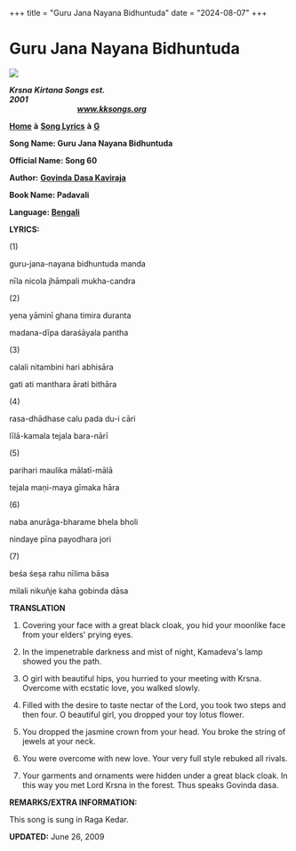 +++
title = "Guru Jana Nayana Bidhuntuda"
date = "2024-08-07"
+++

# Guru Jana Nayana Bidhuntuda
**[![](http://kksongs.org/image_files/image002.jpg)](http://kksongs.org/)**

**_Krsna_** **_Kirtana Songs est. 2001_**                                                                                                                                                      **_www.kksongs.org_**

**[Home](http://kksongs.org/)** **à** **[Song Lyrics](http://kksongs.org/lyrics.html)** **à** **[G](http://kksongs.org/songs/song_g.html)**

**Song Name: Guru Jana Nayana Bidhuntuda**

**Official Name: Song 60**

**Author:** [**Govinda** **Dasa Kaviraja**](http://kksongs.org/authors/list/govindadasa.html)

**Book Name: Padavali**

**Language: [Bengali](http://kksongs.org/language/list/bengali.html)**

**LYRICS:**

(1)

guru-jana-nayana bidhuntuda manda

nīla nicola jhāmpali mukha-candra

(2)

yena yāminī ghana timira duranta

madana-dīpa daraśāyala pantha

(3)

calali nitambini hari abhisāra

gati ati manthara ārati bithāra

(4)

rasa-dhādhase calu pada du-i cāri

līlā-kamala tejala bara-nārī

(5)

parihari maulika mālatī-mālā

tejala maṇi-maya gīmaka hāra

(6)

naba anurāga-bharame bhela bholi

nindaye pīna payodhara jori

(7)

beśa śeṣa rahu nīlima bāsa

milali nikuñje kaha gobinda dāsa

**TRANSLATION**

1) Covering your face with a great black cloak, you hid your moonlike face from your elders' prying eyes.

2) In the impenetrable darkness and mist of night, Kamadeva's lamp showed you the path.

3) O girl with beautiful hips, you hurried to your meeting with Krsna. Overcome with ecstatic love, you walked slowly.

4) Filled with the desire to taste nectar of the Lord, you took two steps and then four. O beautiful girl, you dropped your toy lotus flower.

5) You dropped the jasmine crown from your head. You broke the string of jewels at your neck.

6) You were overcome with new love. Your very full style rebuked all rivals.

7) Your garments and ornaments were hidden under a great black cloak. In this way you met Lord Krsna in the forest. Thus speaks Govinda dasa.

**REMARKS/EXTRA INFORMATION:**

This song is sung in Raga Kedar.

**UPDATED:** June 26, 2009